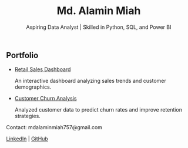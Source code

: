 <!DOCTYPE html>
<html lang="en">
<head>
    <meta charset="UTF-8">
    <meta name="viewport" content="width=device-width, initial-scale=1.0">
    <title>Md. Alamin Miah - Portfolio</title>
    <link rel="stylesheet" href="style.css">
</head>
<body>
    <header>
        <h1>Md. Alamin Miah</h1>
        <p>Aspiring Data Analyst | Skilled in Python, SQL, and Power BI</p>
    </header>
    <section>
        <h2>Portfolio</h2>
        <ul>
            <li>
                <a href="https://github.com/yourusername/Retail_Sales_Dashboard">Retail Sales Dashboard</a>
                <p>An interactive dashboard analyzing sales trends and customer demographics.</p>
            </li>
            <li>
                <a href="https://github.com/yourusername/Customer_Churn_Analysis">Customer Churn Analysis</a>
                <p>Analyzed customer data to predict churn rates and improve retention strategies.</p>
            </li>
        </ul>
    </section>
    <footer>
        <p>Contact: mdalaminmiah757@gmail.com</p>
        <p><a href="https://linkedin.com/in/yourusername">LinkedIn</a> | <a href="https://github.com/yourusername">GitHub</a></p>
    </footer>
</body>
</html>